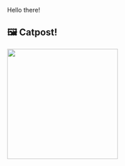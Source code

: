 Hello there!



## 🖼️ Catpost!

<sub>
    <img src="https://cdn2.thecatapi.com/images/8lc.png" height="256">
</sub>

